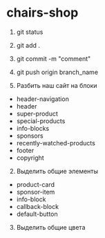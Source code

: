 # chairs-shop


1. git status
2. git add .
3. git commit -m "comment"
4. git push origin branch_name

1. Разбить наш сайт на блоки
 - header-navigation
 - header
 - super-product
 - special-products
 - info-blocks
 - sponsors
 - recently-watched-products
 - footer
 - copyright
2. Выделить общие элементы
  - product-card
  - sponsor-item
  - info-block
  - callback-block
  - default-button
3. Выделить общие цвета